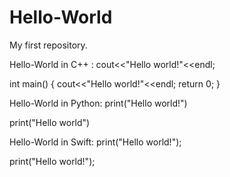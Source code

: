 # Hello-World
My first repository.

Hello-World in C++ : cout<<"Hello world!"<<endl;

  int main()
  {
    cout<<"Hello world!"<<endl;
    return 0;
  }

Hello-World in Python: print("Hello world!")

  print("Hello world")

Hello-World in Swift: print("Hello world!");

  print("Hello world!");
